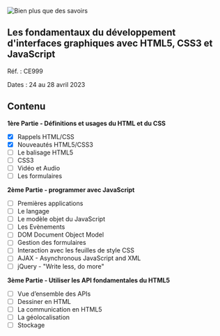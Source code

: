 ![Bien plus que des savoirs](https://static.ib-formation.fr/content/uploads/2022/06/17103530/cegos.png)

## Les fondamentaux du développement d'interfaces graphiques avec HTML5, CSS3 et JavaScript

Réf. : CE999

Dates : 24 au 28 avril 2023

## Contenu

**1ère Partie - Définitions et usages du HTML et du CSS**
- [x] Rappels HTML/CSS
- [x] Nouveautés HTML5/CSS3
- [ ] Le balisage HTML5
- [ ] CSS3
- [ ] Vidéo et Audio
- [ ] Les formulaires

**2ème Partie - programmer avec JavaScript**
- [ ] Premières applications
- [ ] Le langage
- [ ] Le modèle objet du JavaScript
- [ ] Les Evènements
- [ ] DOM Document Object Model
- [ ] Gestion des formulaires
- [ ] Interaction avec les feuilles de style CSS
- [ ] AJAX - Asynchronous JavaScript and XML
- [ ] jQuery - "Write less, do more"

**3ème Partie - Utiliser les API fondamentales du HTML5**
- [ ] Vue d’ensemble des APIs
- [ ] Dessiner en HTML
- [ ] La communication en HTML5
- [ ] La géolocalisation
- [ ] Stockage